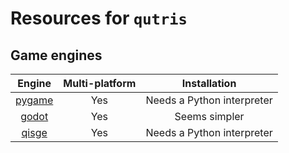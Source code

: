 # Resources for `qutris`

## Game engines

|                         Engine                         | Multi-platform |               Installation               | 
| :----------------------------------------------------: | :------------: | :--------------------------------------: |
| [pygame](https://www.pygame.org/news)                  | Yes            | Needs a Python interpreter               |
| [godot](https://godotengine.org/)                      | Yes            | Seems simpler                            |
| [qisge](https://github.com/qiskit-community/Qisge)     | Yes            | Needs a Python interpreter               |
